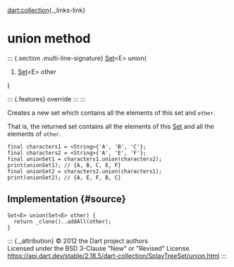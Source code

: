 [dart:collection](../../dart-collection/dart-collection-library){._links-link}

union method
============

::: {.section .multi-line-signature}
[Set](../../dart-core/set-class)\<E\> union(

1.  [Set](../../dart-core/set-class)\<E\> other

)

::: {.features}
override
:::
:::

Creates a new set which contains all the elements of this set and
`other`.

That is, the returned set contains all the elements of this
[Set](../../dart-core/set-class) and all the elements of `other`.

``` {.language-dart data-language="dart"}
final characters1 = <String>{'A', 'B', 'C'};
final characters2 = <String>{'A', 'E', 'F'};
final unionSet1 = characters1.union(characters2);
print(unionSet1); // {A, B, C, E, F}
final unionSet2 = characters2.union(characters1);
print(unionSet2); // {A, E, F, B, C}
```

Implementation {#source}
--------------

``` {.language-dart data-language="dart"}
Set<E> union(Set<E> other) {
  return _clone()..addAll(other);
}
```

::: {._attribution}
© 2012 the Dart project authors\
Licensed under the BSD 3-Clause \"New\" or \"Revised\" License.\
<https://api.dart.dev/stable/2.18.5/dart-collection/SplayTreeSet/union.html>
:::
